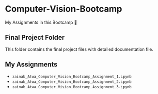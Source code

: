 # Computer-Vision-Bootcamp
My Assignments in this Bootcamp 🤩

## Final Project Folder
This folder contains the final project files with detailed documentation file. 

## My Assignments
- `zainab_Atwa_Computer_Vision_Bootcamp_Assignment_1.ipynb`
- `zainab_Atwa_Computer_Vision_Bootcamp_Assignment_2.ipynb`
- `zainab_Atwa_Computer_Vision_Bootcamp_Assignment_3.ipynb`



